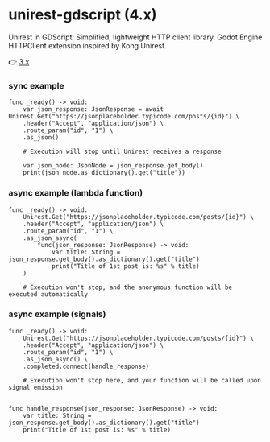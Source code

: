 # unirest-gdscript (4.x)
Unirest in GDScript: Simplified, lightweight HTTP client library. Godot Engine HTTPClient extension inspired by Kong Unirest.

👉 [3.x](https://github.com/fenix-hub/unirest-gdscript)

### sync example
```gdscript
func _ready() -> void:
    var json_response: JsonResponse = await Unirest.Get("https://jsonplaceholder.typicode.com/posts/{id}") \
    .header("Accept", "application/json") \
    .route_param("id", "1") \
    .as_json()
    
    # Execution will stop until Unirest receives a response
    
    var json_node: JsonNode = json_response.get_body()
    print(json_node.as_dictionary().get("title"))
```

### async example (lambda function)
```gdscript
func _ready() -> void:
    Unirest.Get("https://jsonplaceholder.typicode.com/posts/{id}") \
    .header("Accept", "application/json") \
    .route_param("id", "1") \
    .as_json_async(
        func(json_response: JsonResponse) -> void:
            var title: String = json_response.get_body().as_dictionary().get("title")
            print("Title of 1st post is: %s" % title)
    )
    
    # Execution won't stop, and the anonymous function will be executed automatically
```

### async example (signals)
```gdscript
func _ready() -> void:
    Unirest.Get("https://jsonplaceholder.typicode.com/posts/{id}") \
    .header("Accept", "application/json") \
    .route_param("id", "1") \
    .as_json_async() \
    .completed.connect(handle_response)
    
    # Execution won't stop here, and your function will be called upon signal emission


func handle_response(json_response: JsonResponse) -> void:
    var title: String = json_response.get_body().as_dictionary().get("title")
    print("Title of 1st post is: %s" % title)
```
